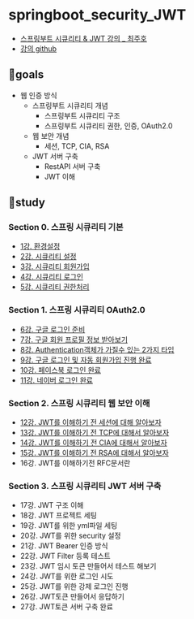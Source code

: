 # springboot_security_JWT
- [스프링부트 시큐리티 & JWT 강의 _ 최주호](https://www.inflearn.com/course/%EC%8A%A4%ED%94%84%EB%A7%81%EB%B6%80%ED%8A%B8-%EC%8B%9C%ED%81%90%EB%A6%AC%ED%8B%B0)
- [강의 github](https://github.com/codingspecialist/Sringboot-Security-Basic-V1)

## 🌟goals
- 웹 인증 방식
    - 스프링부트 시큐리티 개념
        - 스프링부트 시큐리티 구조
        - 스프링부트 시큐리티 권한, 인증, OAuth2.0
    - 웹 보안 개념
        - 세션, TCP, CIA, RSA
    - JWT 서버 구축
        - RestAPI 서버 구축
        - JWT 이해

## 📌study
### Section 0. 스프링 시큐리티 기본
- [1강. 환경설정](./study/chapter_1.md)
- [2강. 시큐리티 설정](./study/chapter_2.md)
- [3강. 시큐리티 회원가입](./study/chapter_3.md)
- [4강. 시큐리티 로그인](./study/chapter_4.md)
- [5강. 시큐리티 권한처리](./study/chapter_5.md)
### Section 1. 스프링 시큐리티 OAuth2.0
- [6강. 구글 로그인 준비](./study/chapter_6.md)
- [7강. 구글 회원 프로필 정보 받아보기](./study/chapter_7.md)
- [8강. Authentication객체가 가질수 있는 2가지 타입](./study/chapter_8.md)
- [9강. 구글 로그인 및 자동 회원가입 진행 완료](./study/chapter_9.md)
- [10강. 페이스북 로그인 완료](./study/chapter_10.md)
- [11강. 네이버 로그인 완료](./study/chapter_11.md)
### Section 2. 스프링 시큐리티 웹 보안 이해
- [12강. JWT를 이해하기 전 세션에 대해 알아보자](./study/chapter_12.md)
- [13강. JWT를 이해하기 전 TCP에 대해서 알아보자](./study/chapter_13.md)
- [14강. JWT를 이해하기 전 CIA에 대해서 알아보자](./study/chapter_14.md)
- [15강. JWT를 이해하기 전 RSA에 대해서 알아보자](./study/chapter_15.md)
- 16강. JWT를 이해하기전 RFC문서란
### Section 3. 스프링 시큐리티 JWT 서버 구축
- 17강. JWT 구조 이해
- 18강. JWT 프로젝트 세팅
- 19강. JWT를 위한 yml파일 세팅
- 20강. JWT를 위한 security 설정
- 21강. JWT Bearer 인증 방식
- 22강. JWT Filter 등록 테스트
- 23강. JWT 임시 토큰 만들어서 테스트 해보기
- 24강. JWT를 위한 로그인 시도
- 25강. JWT를 위한 강제 로그인 진행
- 26강. JWT토큰 만들어서 응답하기
- 27강. JWT토큰 서버 구축 완료